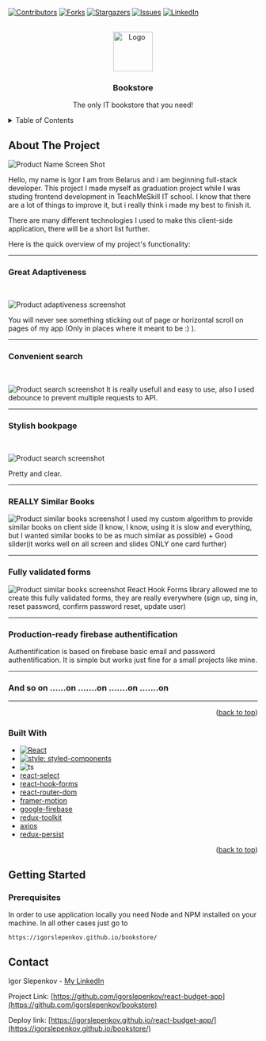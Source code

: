 <div id="top"></div>

[![Contributors][contributors-shield]][contributors-url]
[![Forks][forks-shield]][forks-url]
[![Stargazers][stars-shield]][stars-url]
[![Issues][issues-shield]][issues-url]
[![LinkedIn][linkedin-shield]][linkedin-url]

<br />
<div align="center">
  <a href="https://github.com/igorslepenkov/bookstore">
    <img src="images/logo.jpg" alt="Logo" width="80" height="80">
  </a>

  <h3 align="center">Bookstore</h3>

  <p align="center">The only IT bookstore that you need!</p>
</div>

<!-- TABLE OF CONTENTS -->
<details>
  <summary>Table of Contents</summary>
  <ol>
    <li>
      <a href="#about-the-project">About The Project</a>
      <ul>
        <li><a href="#built-with">Built With</a></li>
      </ul>
    </li>
    <li>
      <a href="#getting-started">Getting Started</a>
      <ul>
        <li><a href="#prerequisites">Prerequisites</a></li>
        <li><a href="#installation">Installation</a></li>
      </ul>
    </li>
    <li><a href="#contact">Contact</a></li>
  </ol>
</details>

<!-- ABOUT THE PROJECT -->

## About The Project

![Product Name Screen Shot][product-screenshot]

Hello, my name is Igor I am from Belarus and i am beginning full-stack developer. This project I made myself as graduation project while I was studing frontend development in TeachMeSkill IT school. I know that there are a lot of things to improve it, but i really think i made my best to finish it.

There are many different technologies I used to make this client-side application, there will be a short list further.

Here is the quick overview of my project's functionality:

<hr/>

### Great Adaptiveness

<br/>

![Product adaptiveness screenshot][screenshot-adaptivness]

You will never see something sticking out of page or horizontal scroll on pages of my app (Only in places where it meant to be :) ).

<hr/>

### Convenient search

<br/>

![Product search screenshot][screenshot-search]
It is really usefull and easy to use, also I used debounce to prevent multiple requests to API.

<hr/>

### Stylish bookpage

<br/>

![Product search screenshot][screenshot-bookpage]

Pretty and clear.

<hr/>

### REALLY Similar Books

![Product similar books screenshot][screenshot-similar]
I used my custom algorithm to provide similar books on client side (I know, I know, using it is slow and everything, but I wanted similar books to be as much similar as possible) + Good slider(it works well on all screen and slides ONLY one card further)

<hr/>

### Fully validated forms

![Product similar books screenshot][screenshot-form]
React Hook Forms library allowed me to create this fully validated forms, they are really everywhere (sign up, sing in, reset password, confirm password reset, update user)

<hr/>

### Production-ready firebase authentification

Authentification is based on firebase basic email and password authentification.
It is simple but works just fine for a small projects like mine.

<hr/>

### And so on ......on .......on .......on .......on

<hr/>

<p align="right">(<a href="#top">back to top</a>)</p>

### Built With

- [![React][react.js]][react-url]
- [![style: styled-components](https://img.shields.io/badge/style-%F0%9F%92%85%20styled--components-orange.svg?colorB=daa357&colorA=db748e)](https://github.com/styled-components/styled-components)
- ![ts](https://badgen.net/badge/-/TypeScript/blue?icon=typescript&label)
- [react-select](https://github.com/JedWatson/react-select)
- [react-hook-forms](https://react-hook-form.com/)
- [react-router-dom](https://github.com/remix-run/react-router)
- [framer-motion](https://github.com/framer/motion)
- [google-firebase](https://github.com/firebase/firebase-js-sdk)
- [redux-toolkit](https://github.com/reduxjs/redux-toolkit)
- [axios](https://github.com/axios/axios)
- [redux-persist](https://github.com/rt2zz/redux-persist)

<p align="right">(<a href="#top">back to top</a>)</p>

<!-- GETTING STARTED -->

## Getting Started

### Prerequisites

In order to use application locally you need Node and NPM installed on your machine. In all other cases just go to

```
https://igorslepenkov.github.io/bookstore/
```

## Contact

Igor Slepenkov - [My LinkedIn](https://www.linkedin.com/in/%D0%B8%D0%B3%D0%BE%D1%80%D1%8C-%D1%81%D0%BB%D0%B5%D0%BF%D0%B5%D0%BD%D0%BA%D0%BE%D0%B2-b17704198)

Project Link: [https://github.com/igorslepenkov/react-budget-app](https://github.com/igorslepenkov/bookstore)

Deploy link: [https://igorslepenkov.github.io/react-budget-app/](https://igorslepenkov.github.io/bookstore/)

[contributors-shield]: https://img.shields.io/github/contributors/othneildrew/Best-README-Template.svg?style=for-the-badge
[contributors-url]: https://github.com/igorslepenkov/bookstore/graphs/contributors
[forks-shield]: https://img.shields.io/github/forks/othneildrew/Best-README-Template.svg?style=for-the-badge
[forks-url]: https://github.com/igorslepenkov/bookstore/network/members
[stars-shield]: https://img.shields.io/github/stars/othneildrew/Best-README-Template.svg?style=for-the-badge
[stars-url]: https://github.com/igorslepenkov/bookstore/stargazers
[issues-shield]: https://img.shields.io/github/issues/othneildrew/Best-README-Template.svg?style=for-the-badge
[issues-url]: https://github.com/igorslepenkov/bookstore/issues
[linkedin-shield]: https://img.shields.io/badge/-LinkedIn-black.svg?style=for-the-badge&logo=linkedin&colorB=555
[linkedin-url]: http://www.linkedin.com/in/igor-slepenkov-b17704198/
[product-screenshot]: images/screenshot.png
[screenshot-adaptivness]: images/adaptivness.png
[screenshot-search]: images/search.png
[screenshot-bookpage]: images/book-page.png
[screenshot-similar]: images/similar.png
[screenshot-form]: images/form.png
[react.js]: https://img.shields.io/badge/React-20232A?style=for-the-badge&logo=react&logoColor=61DAFB
[react-url]: https://reactjs.org/
